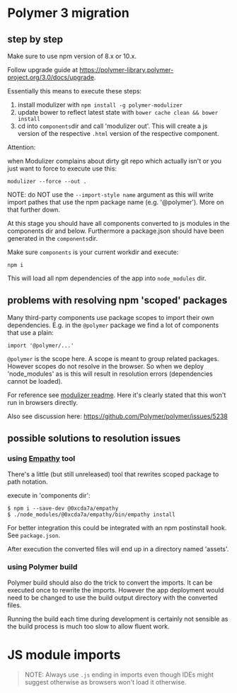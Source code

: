 # Polymer 3 migration

## step by step

Make sure to use npm version of 8.x or 10.x.

Follow upgrade guide at https://polymer-library.polymer-project.org/3.0/docs/upgrade.

Essentially this means to execute these steps:

1. install modulizer with `npm install -g polymer-modulizer`
1. update bower to reflect latest state with `bower cache clean && bower install`
1. cd into `components`dir and call 'modulizer out'. This will create a js version of the respective
`.html` version of the respective component.


Attention:

when Modulizer complains about dirty git repo which actually isn't or you just
want to force to execute use this:

```
modulizer --force --out .
```

NOTE: do NOT use the `--import-style name` argument as this will write import pathes that 
use the npm package name (e.g. '@polymer'). More on that further down.

At this stage you should have all components converted to js modules in the components dir
and below. Furthermore a package.json should have been generated in the `components`dir.


Make sure `components` is your current workdir and execute:

```
npm i
```

This will load all npm dependencies of the app into `node_modules` dir.

## problems with resolving npm 'scoped' packages

Many third-party components use package scopes to import their own dependencies. E.g. in 
the `@polymer` package we find a lot of components that use a plain:

```
import '@polymer/...'

```

`@polymer` is the scope here. A scope is meant to group related packages. However scopes
do not resolve in the browser. So when we deploy 'node_modules' as is this will result
in resolution errors (dependencies cannot be loaded).

For reference see [modulizer readme](https://github.com/Polymer/tools/tree/master/packages/modulizer#conversion-options).
Here it's clearly stated that this won't run in browsers directly.

Also see discussion here:
https://github.com/Polymer/polymer/issues/5238


## possible solutions to resolution issues

### using [Empathy](https://github.com/PolymerLabs/empathy/tree/initial-implementation) tool

There's a little (but still unreleased) tool that rewrites scoped package to path notation.

execute in 'components dir':

```
$ npm i --save-dev @0xcda7a/empathy
$ ./node_modules/@0xcda7a/empathy/bin/empathy install
```

For better integration this could be integrated with an npm postinstall hook. See `package.json`.

After execution the converted files will end up in a directory named 'assets'.

### using Polymer build

Polymer build should also do the trick to convert the imports. It can be executed once
to rewrite the imports. However the app deployment would need to be changed to use
the build output directory with the converted files.

Running the build each time during development is certainly not sensible as the build 
process is much too slow to allow fluent work.


# JS module imports

 > NOTE: Always use `.js` ending in imports even though IDEs might suggest otherwise as browsers won't load it otherwise.


